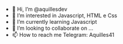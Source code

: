 - 👋 Hi, I’m @aquillesdev
- 👀 I’m interested in Javascript, HTML e Css
- 🌱 I’m currently learning Javascript
- 💞️ I’m looking to collaborate on ...
- 📫 How to reach me Telegram: Aquilles41

<!---
aquillesdev/aquillesdev is a ✨ special ✨ repository because its `README.md` (this file) appears on your GitHub profile.
You can click the Preview link to take a look at your changes.
--->
